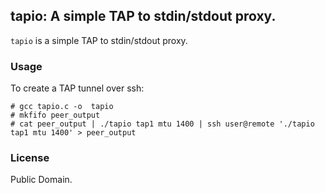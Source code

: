 tapio: A simple TAP to stdin/stdout proxy.
---
`tapio` is a simple TAP to stdin/stdout proxy.

### Usage

To create a TAP tunnel over ssh:

```
# gcc tapio.c -o  tapio
# mkfifo peer_output
# cat peer_output | ./tapio tap1 mtu 1400 | ssh user@remote './tapio tap1 mtu 1400' > peer_output
```

### License

Public Domain.
